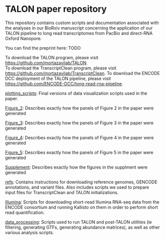 # TALON paper repository
This repository contains custom scripts and documentation associated with the analyses in our BioRxiv manuscript concerning the application of our TALON pipeline to long read transcriptomes from PacBio and direct-RNA Oxford Nanopore. 

You can find the preprint here: TODO

To download the TALON program, please visit https://github.com/mortazavilab/TALON.  
To download the TranscriptClean program, please visit https://github.com/mortazavilab/TranscriptClean.
To download the ENCODE DCC deployment of the TALON pipeline, please visit https://github.com/ENCODE-DCC/long-read-rna-pipeline. 

[plotting_scripts](https://github.com/dewyman/TALON-paper-2020/tree/master/plotting_scripts): 
Final versions of data visualization scripts used in the paper. 

[Figure_2](https://github.com/dewyman/TALON-paper-2020/tree/master/Figure_2): 
Describes exactly how the panels of Figure 2 in the paper were generated

[Figure_3](https://github.com/dewyman/TALON-paper-2020/tree/master/Figure_3): 
Describes exactly how the panels of Figure 3 in the paper were generated

[Figure_4](https://github.com/dewyman/TALON-paper-2020/tree/master/Figure_4):
Describes exactly how the panels of Figure 4 in the paper were generated

[Figure_5](https://github.com/dewyman/TALON-paper-2020/tree/master/Figure_5):
Describes exactly how the panels of Figure 5 in the paper were generated

[Supplement](https://github.com/dewyman/TALON-paper-2020/tree/master/Supplement):
Describes exactly how the figures in the supplment were generated

[refs](https://github.com/dewyman/TALON-paper-2020/tree/master/refs):
Contains instructions for downloading reference genomes, GENCODE annotations, and variant files. Also includes scripts we used to prepare input files for TranscriptClean and TALON initializations.

[Illumina](https://github.com/dewyman/TALON-paper-2020/tree/master/Illumina):
Scripts for downloading short-read Illumina RNA-seq data from the ENCODE consortium and running Kallisto on them in order to perform short read quantification.

[data_processing](https://github.com/dewyman/TALON-paper-2020/tree/master/data_processing):
Scripts used to run TALON and post-TALON utilities (ie filtering, generating GTFs, generating abundance matrices), as well as other various analysis scripts. 
